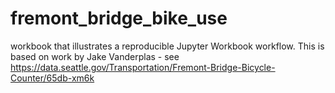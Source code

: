 # fremont_bridge_bike_use
workbook that illustrates a reproducible Jupyter Workbook workflow.
This is based on work by Jake Vanderplas - see https://data.seattle.gov/Transportation/Fremont-Bridge-Bicycle-Counter/65db-xm6k
